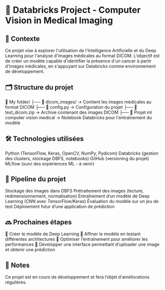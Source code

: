 # 📌 Databricks Project - Computer Vision in Medical Imaging

## 🏥 Contexte

Ce projet vise à explorer l'utilisation de l'Intelligence Artificielle et du Deep Learning pour l'analyse d'images médicales au format DICOM. L'objectif est de créer un modèle capable d'identifier la présence d'un cancer à partir d'images médicales, en s'appuyant sur Databricks comme environnement de développement.

## 🗂️ Structure du projet

📁 My folder/
├── 📁 dicom_images/ → Contient les images médicales au format DICOM
├── 📄 config.py → Configuration du projet
├── 📄 test_dicom.zip → Archive contenant des images DICOM
├── 📓 Projet ml computer vision medical → Notebook Databricks pour l'entraînement du modèle

## 🛠️ Technologies utilisées

Python (TensorFlow, Keras, OpenCV, NumPy, Pydicom)
Databricks (gestion des clusters, stockage DBFS, notebooks)
GitHub (versioning du projet)
MLflow (suivi des expériences ML - à venir)

## 🚀 Pipeline du projet

Stockage des images dans DBFS
Prétraitement des images (lecture, redimensionnement, normalisation)
Entraînement d’un modèle de Deep Learning (CNN avec TensorFlow/Keras)
Évaluation du modèle sur un jeu de test
Déploiement futur d’une application de prédiction

## 🔜 Prochaines étapes

📌 Créer le modèle de Deep Learning
📌 Affiner le modèle en testant différentes architectures
📌 Optimiser l’entraînement pour améliorer les performances
📌 Développer une interface permettant d’uploader une image et obtenir une prédiction

## 📝 Notes

Ce projet est en cours de développement et fera l’objet d'améliorations régulières.
